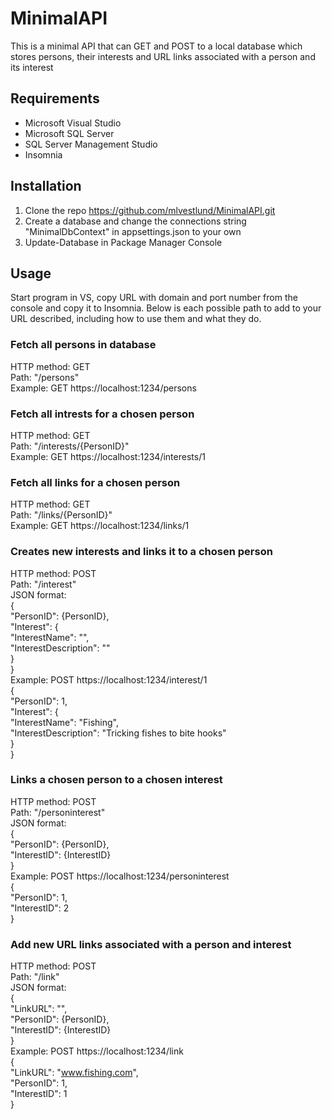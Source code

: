 # MinimalAPI

This is a minimal API that can GET and POST to a local database which stores persons, their interests and URL links associated with a person and its interest

## Requirements
- Microsoft Visual Studio
- Microsoft SQL Server
- SQL Server Management Studio
- Insomnia

## Installation

1. Clone the repo https://github.com/mlvestlund/MinimalAPI.git
2. Create a database and change the connections string "MinimalDbContext" in appsettings.json to your own
3. Update-Database in Package Manager Console

## Usage
Start program in VS, copy URL with domain and port number from the console and copy it to Insomnia. Below is each possible path to add to your URL described, including how to use them and what they do.

### Fetch all persons in database
HTTP method: GET  
Path: "/persons"  
Example: GET https://localhost:1234/persons  

### Fetch all intrests for a chosen person
HTTP method: GET  
Path: "/interests/{PersonID}"  
Example: GET https://localhost:1234/interests/1  

### Fetch all links for a chosen person
HTTP method: GET  
Path: "/links/{PersonID}"  
Example: GET https://localhost:1234/links/1  

### Creates new interests and links it to a chosen person
HTTP method: POST  
Path: "/interest"  
JSON format:  
{  
	"PersonID": {PersonID},  
 	"Interest": {  
  		"InterestName": "",  
    		"InterestDescription": ""  
	}  
 }  
 Example: POST https://localhost:1234/interest/1  
{  
	"PersonID": 1,  
 	"Interest": {  
  		"InterestName": "Fishing",  
    		"InterestDescription": "Tricking fishes to bite hooks"  
	}  
 }  

### Links a chosen person to a chosen interest
HTTP method: POST  
Path: "/personinterest"  
JSON format:  
{  
	"PersonID": {PersonID},  
 	"InterestID": {InterestID}  
}  
Example: POST https://localhost:1234/personinterest  
{  
	"PersonID": 1,  
 	"InterestID": 2  
}  

### Add new URL links associated with a person and interest
HTTP method: POST  
Path: "/link"  
JSON format:  
{  
	"LinkURL": "",  
 	"PersonID": {PersonID},  
  	"InterestID": {InterestID}  
}  
Example: POST https://localhost:1234/link  
{  
	"LinkURL": "www.fishing.com",  
 	"PersonID": 1,  
  	"InterestID": 1  
}
